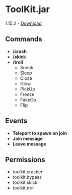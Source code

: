 ToolKit.jar
============
1.15.2 - [Download](https://github.com/czQery/ToolKit/releases)

Commands
---------------
- **/crash**
- **/skick**
- **/troll**
  - Sneak
  - Sleep
  - Close
  - Glow
  - PickUp
  - Freeze
  - FakeOp
  - Flip

Events
---------------
- **Teleport to spawn on join**
- **Join message**
- **Leave message**

Permissions
---------------
- toolkit.crasher
- toolkit.bypass
- toolkit.skick
- toolkit.troll

